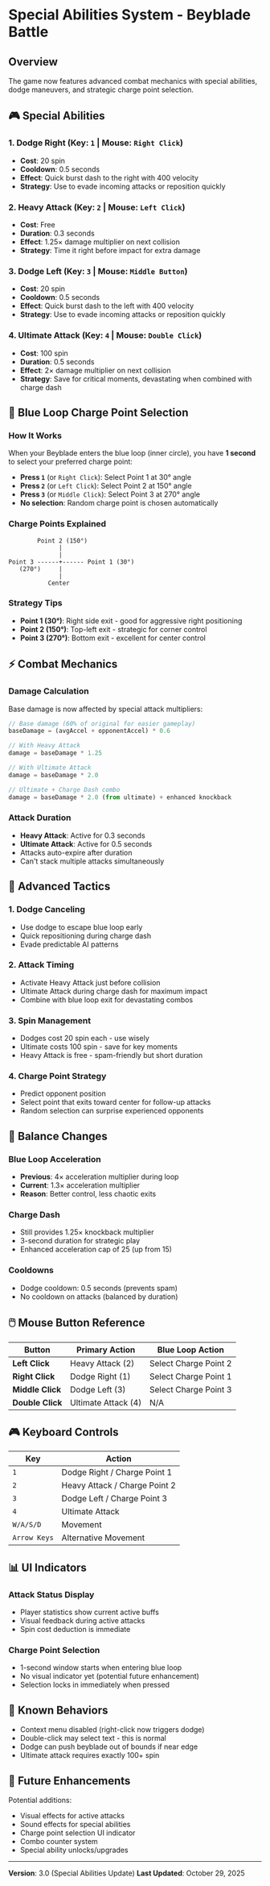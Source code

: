 # Special Abilities System - Beyblade Battle

## Overview

The game now features advanced combat mechanics with special abilities, dodge maneuvers, and strategic charge point selection.

## 🎮 Special Abilities

### 1. **Dodge Right** (Key: `1` | Mouse: `Right Click`)

- **Cost**: 20 spin
- **Cooldown**: 0.5 seconds
- **Effect**: Quick burst dash to the right with 400 velocity
- **Strategy**: Use to evade incoming attacks or reposition quickly

### 2. **Heavy Attack** (Key: `2` | Mouse: `Left Click`)

- **Cost**: Free
- **Duration**: 0.3 seconds
- **Effect**: 1.25× damage multiplier on next collision
- **Strategy**: Time it right before impact for extra damage

### 3. **Dodge Left** (Key: `3` | Mouse: `Middle Button`)

- **Cost**: 20 spin
- **Cooldown**: 0.5 seconds
- **Effect**: Quick burst dash to the left with 400 velocity
- **Strategy**: Use to evade incoming attacks or reposition quickly

### 4. **Ultimate Attack** (Key: `4` | Mouse: `Double Click`)

- **Cost**: 100 spin
- **Duration**: 0.5 seconds
- **Effect**: 2× damage multiplier on next collision
- **Strategy**: Save for critical moments, devastating when combined with charge dash

## 🔵 Blue Loop Charge Point Selection

### How It Works

When your Beyblade enters the blue loop (inner circle), you have **1 second** to select your preferred charge point:

- **Press `1`** (or `Right Click`): Select Point 1 at 30° angle
- **Press `2`** (or `Left Click`): Select Point 2 at 150° angle
- **Press `3`** (or `Middle Click`): Select Point 3 at 270° angle
- **No selection**: Random charge point is chosen automatically

### Charge Points Explained

```
        Point 2 (150°)
              |
              |
Point 3 ------+------ Point 1 (30°)
   (270°)     |
              |
           Center
```

### Strategy Tips

- **Point 1 (30°)**: Right side exit - good for aggressive right positioning
- **Point 2 (150°)**: Top-left exit - strategic for corner control
- **Point 3 (270°)**: Bottom exit - excellent for center control

## ⚡ Combat Mechanics

### Damage Calculation

Base damage is now affected by special attack multipliers:

```typescript
// Base damage (60% of original for easier gameplay)
baseDamage = (avgAccel + opponentAccel) * 0.6

// With Heavy Attack
damage = baseDamage * 1.25

// With Ultimate Attack
damage = baseDamage * 2.0

// Ultimate + Charge Dash combo
damage = baseDamage * 2.0 (from ultimate) + enhanced knockback
```

### Attack Duration

- **Heavy Attack**: Active for 0.3 seconds
- **Ultimate Attack**: Active for 0.5 seconds
- Attacks auto-expire after duration
- Can't stack multiple attacks simultaneously

## 🎯 Advanced Tactics

### 1. **Dodge Canceling**

- Use dodge to escape blue loop early
- Quick repositioning during charge dash
- Evade predictable AI patterns

### 2. **Attack Timing**

- Activate Heavy Attack just before collision
- Ultimate Attack during charge dash for maximum impact
- Combine with blue loop exit for devastating combos

### 3. **Spin Management**

- Dodges cost 20 spin each - use wisely
- Ultimate costs 100 spin - save for key moments
- Heavy Attack is free - spam-friendly but short duration

### 4. **Charge Point Strategy**

- Predict opponent position
- Select point that exits toward center for follow-up attacks
- Random selection can surprise experienced opponents

## 🔧 Balance Changes

### Blue Loop Acceleration

- **Previous**: 4× acceleration multiplier during loop
- **Current**: 1.3× acceleration multiplier
- **Reason**: Better control, less chaotic exits

### Charge Dash

- Still provides 1.25× knockback multiplier
- 3-second duration for strategic play
- Enhanced acceleration cap of 25 (up from 15)

### Cooldowns

- Dodge cooldown: 0.5 seconds (prevents spam)
- No cooldown on attacks (balanced by duration)

## 🖱️ Mouse Button Reference

| Button           | Primary Action      | Blue Loop Action      |
| ---------------- | ------------------- | --------------------- |
| **Left Click**   | Heavy Attack (2)    | Select Charge Point 2 |
| **Right Click**  | Dodge Right (1)     | Select Charge Point 1 |
| **Middle Click** | Dodge Left (3)      | Select Charge Point 3 |
| **Double Click** | Ultimate Attack (4) | N/A                   |

## 🎮 Keyboard Controls

| Key          | Action                        |
| ------------ | ----------------------------- |
| `1`          | Dodge Right / Charge Point 1  |
| `2`          | Heavy Attack / Charge Point 2 |
| `3`          | Dodge Left / Charge Point 3   |
| `4`          | Ultimate Attack               |
| `W/A/S/D`    | Movement                      |
| `Arrow Keys` | Alternative Movement          |

## 📊 UI Indicators

### Attack Status Display

- Player statistics show current active buffs
- Visual feedback during active attacks
- Spin cost deduction is immediate

### Charge Point Selection

- 1-second window starts when entering blue loop
- No visual indicator yet (potential future enhancement)
- Selection locks in immediately when pressed

## 🐛 Known Behaviors

- Context menu disabled (right-click now triggers dodge)
- Double-click may select text - this is normal
- Dodge can push beyblade out of bounds if near edge
- Ultimate attack requires exactly 100+ spin

## 🚀 Future Enhancements

Potential additions:

- Visual effects for active attacks
- Sound effects for special abilities
- Charge point selection UI indicator
- Combo counter system
- Special ability unlocks/upgrades

---

**Version**: 3.0 (Special Abilities Update)
**Last Updated**: October 29, 2025
